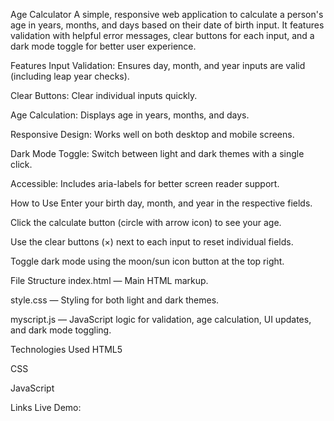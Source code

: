 Age Calculator
A simple, responsive web application to calculate a person's age in years, months, and days based on their date of birth input. It features validation with helpful error messages, clear buttons for each input, and a dark mode toggle for better user experience.

Features
Input Validation: Ensures day, month, and year inputs are valid (including leap year checks).

Clear Buttons: Clear individual inputs quickly.

Age Calculation: Displays age in years, months, and days.

Responsive Design: Works well on both desktop and mobile screens.

Dark Mode Toggle: Switch between light and dark themes with a single click.

Accessible: Includes aria-labels for better screen reader support.

How to Use
Enter your birth day, month, and year in the respective fields.

Click the calculate button (circle with arrow icon) to see your age.

Use the clear buttons (×) next to each input to reset individual fields.

Toggle dark mode using the moon/sun icon button at the top right.

File Structure
index.html — Main HTML markup.

style.css — Styling for both light and dark themes.

myscript.js — JavaScript logic for validation, age calculation, UI updates, and dark mode toggling.

Technologies Used
HTML5

CSS

JavaScript 

Links
Live Demo: 

